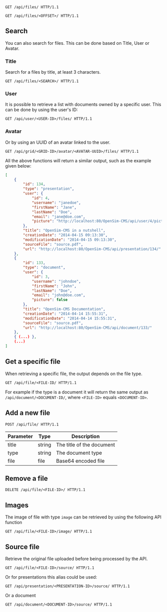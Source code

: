 ```http
GET /api/files/ HTTP/1.1
```

```http
GET /api/files/<OFFSET>/ HTTP/1.1
```
## Search

You can also search for files. This can be done based on Title, User or Avatar.

### Title

Search for a files by title, at least 3 characters.
```http
GET /api/files/<SEARCH>/ HTTP/1.1
```

### User
It is possible to retrieve a list with documents owned by a specific user. This can be done by
using the user's ID:

```http
GET /api/user/<USER-ID>/files/ HTTP/1.1
```

### Avatar
Or by using an UUID of an avatar linked to the user.

```http
GET /api/grid/<GRID-ID>/avatar/<AVATAR-UUID>/files/ HTTP/1.1
```

All the above functions will return a similar output, such as the example given below:

```json
[
    {
        "id": 134,
        "type": "presentation",
        "user": {
            "id": 4,
            "username": "janedoe",
            "firstName": "Jane",
            "lastName": "Doe",
            "email": "jane@doe.com",
            "picture": "http://localhost:80/OpenSim-CMS/api/user/4/picture/"
        },
        "title": "OpenSim-CMS in a nutshell",
        "creationDate": "2014-04-15 09:13:30",
        "modificationDate": "2014-04-15 09:13:30",
        "sourceFile": "source.pdf",
        "url": "http://localhost:80/OpenSim-CMS/api/presentation/134/"
    },
    {
        "id": 133,
        "type": "document",
        "user": {
            "id": 3,
            "username": "johndoe",
            "firstName": "John",
            "lastName": "Doe",
            "email": "john@doe.com",
            "picture": false
        },
        "title": "OpenSim-CMS Documentation",
        "creationDate": "2014-04-14 15:55:31",
        "modificationDate": "2014-04-14 15:55:31",
        "sourceFile": "source.pdf",
        "url": "http://localhost:80/OpenSim-CMS/api/document/133/"
    },
    { (...) },
    (...)
]
```

## Get a specific file
When retrieving a specific file, the output depends on the file type.

```http
GET /api/file/<FILE-ID/ HTTP/1.1
```

For example if the type is a document it will return the same output as `/api/document/<DOCUMENT-ID/`, where `<FILE-ID>` equals `<DOCUMENT-ID>`.


## Add a new file

```http
POST /api/file/ HTTP/1.1
```
| Parameter         | Type      | Description                                                 |
|-------------------|-----------|-------------------------------------------------------------|
| title             | string    | The title of the document                                   |
| type              | string    | The document type                                           |
| file              | file      | Base64 encoded file                                         |

## Remove a file

```http
DELETE /api/file/<FILE-ID>/ HTTP/1.1
```

## Images
The image of file with type `image` can be retrieved by using the following API function

```http
GET /api/file/<FILE-ID>/image/ HTTP/1.1
```

## Source file
Retrieve the original file uploaded before being processed by the API.

```http
GET /api/file/<FILE-ID>/source/ HTTP/1.1
```

Or for presentations this alias could be used:

```http
GET /api/presentation/<PRESENTATION-ID>/source/ HTTP/1.1
```

Or a document

```http
GET /api/document/<DOCUMENT-ID>/source/ HTTP/1.1
```
